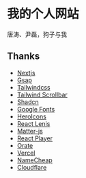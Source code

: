 # 我的个人网站

唐涛、尹磊，狗子与我

## Thanks

- [Nextjs](https://nextjs.org/)
- [Gsap](https://gsap.com/)
- [Tailwindcss](https://tailwindcss.com/docs/installation/using-vite)
- [Tailwind Scrollbar](https://github.com/adoxography/tailwind-scrollbar)
- [Shadcn](https://ui.shadcn.com/docs/installation/next)
- [Google Fonts](https://fonts.google.com/)
- [HeroIcons](https://heroicons.com/outline)
- [React Lenis](https://github.com/darkroomengineering/lenis/blob/main/packages/react/README.md)
- [Matter-js](https://brm.io/matter-js/)
- [React Player]()
- [Orate]()
- [Vercel](https://vercel.com/yinleis-projects/yinlei-tangtao)
- [NameCheap](https://www.namecheap.com/)
- [Cloudflare](https://www.cloudflare.com/zh-cn/)

